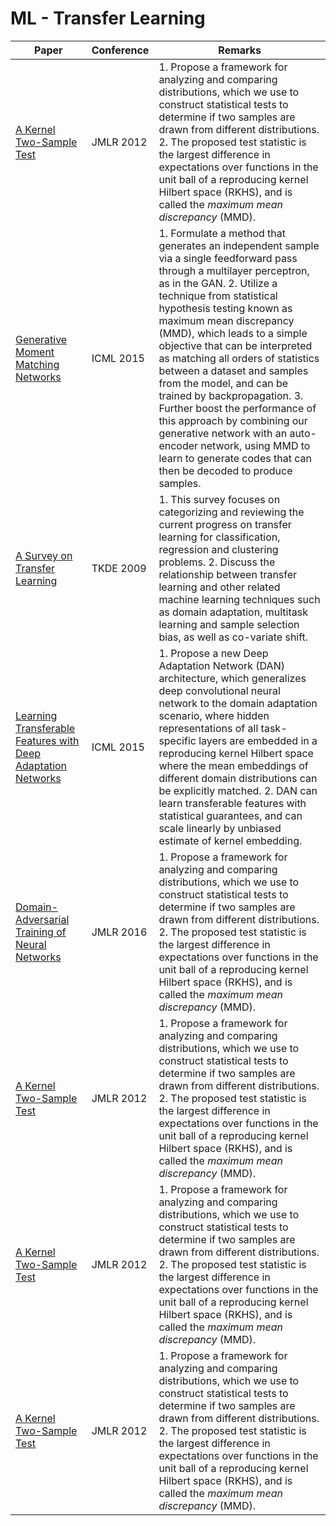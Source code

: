 # ML - Transfer Learning
|Paper|Conference|Remarks
|--|--|--|
|[A Kernel Two-Sample Test](http://www.jmlr.org/papers/volume13/gretton12a/gretton12a.pdf)|JMLR 2012| 1. Propose a framework for analyzing and comparing distributions, which we use to construct statistical tests to determine if two samples are drawn from different distributions. 2. The proposed test statistic is the largest difference in expectations over functions in the unit ball of a reproducing kernel Hilbert space (RKHS), and is called the _maximum mean discrepancy_ (MMD).|
|[Generative Moment Matching Networks](https://arxiv.org/abs/1502.02761)|ICML 2015| 1. Formulate a method that generates an independent sample via a single feedforward pass through a multilayer perceptron, as in the GAN. 2. Utilize a technique from statistical hypothesis testing known as maximum mean discrepancy (MMD), which leads to a simple objective that can be interpreted as matching all orders of statistics between a dataset and samples from the model, and can be trained by backpropagation. 3. Further boost the performance of this approach by combining our generative network with an auto-encoder network, using MMD to learn to generate codes that can then be decoded to produce samples.|
|[A Survey on Transfer Learning](https://www.cse.ust.hk/~qyang/Docs/2009/tkde_transfer_learning.pdf)|TKDE 2009| 1. This survey focuses on categorizing and reviewing the current progress on transfer learning for classification, regression and clustering problems. 2. Discuss the relationship between transfer learning and other related machine learning techniques such as domain adaptation, multitask learning and sample selection bias, as well as co-variate shift.|
|[Learning Transferable Features with Deep Adaptation Networks](https://arxiv.org/abs/1502.02791)|ICML 2015| 1. Propose a new Deep Adaptation Network (DAN) architecture, which generalizes deep convolutional neural network to the domain adaptation scenario, where hidden representations of all task-specific layers are embedded in a reproducing kernel Hilbert space where the mean embeddings of different domain distributions can be explicitly matched. 2. DAN can learn transferable features with statistical guarantees, and can scale linearly by unbiased estimate of kernel embedding.|
|[Domain-Adversarial Training of Neural Networks](http://jmlr.org/papers/volume17/15-239/15-239.pdf)|JMLR 2016| 1. Propose a framework for analyzing and comparing distributions, which we use to construct statistical tests to determine if two samples are drawn from different distributions. 2. The proposed test statistic is the largest difference in expectations over functions in the unit ball of a reproducing kernel Hilbert space (RKHS), and is called the _maximum mean discrepancy_ (MMD).|
|[A Kernel Two-Sample Test](http://www.jmlr.org/papers/volume13/gretton12a/gretton12a.pdf)|JMLR 2012| 1. Propose a framework for analyzing and comparing distributions, which we use to construct statistical tests to determine if two samples are drawn from different distributions. 2. The proposed test statistic is the largest difference in expectations over functions in the unit ball of a reproducing kernel Hilbert space (RKHS), and is called the _maximum mean discrepancy_ (MMD).|
|[A Kernel Two-Sample Test](http://www.jmlr.org/papers/volume13/gretton12a/gretton12a.pdf)|JMLR 2012| 1. Propose a framework for analyzing and comparing distributions, which we use to construct statistical tests to determine if two samples are drawn from different distributions. 2. The proposed test statistic is the largest difference in expectations over functions in the unit ball of a reproducing kernel Hilbert space (RKHS), and is called the _maximum mean discrepancy_ (MMD).|
|[A Kernel Two-Sample Test](http://www.jmlr.org/papers/volume13/gretton12a/gretton12a.pdf)|JMLR 2012| 1. Propose a framework for analyzing and comparing distributions, which we use to construct statistical tests to determine if two samples are drawn from different distributions. 2. The proposed test statistic is the largest difference in expectations over functions in the unit ball of a reproducing kernel Hilbert space (RKHS), and is called the _maximum mean discrepancy_ (MMD).|
<!--stackedit_data:
eyJoaXN0b3J5IjpbOTUwMTExNjgxLDczMDk5ODExNl19
-->